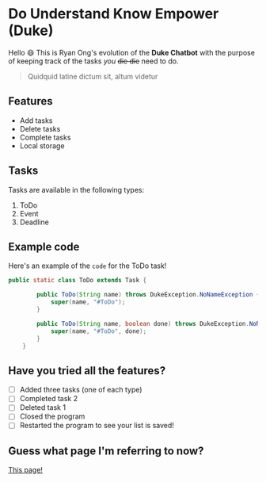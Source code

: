 # Do Understand Know Empower (Duke)

Hello 😄 This is Ryan Ong's evolution of the **Duke Chatbot** with the purpose of keeping track of the tasks *you* ~~die die~~ need to do.
> Quidquid latine dictum sit, altum videtur

## Features

 * Add tasks
 * Delete tasks
 * Complete tasks
 * Local storage

## Tasks

Tasks are available in the following types:

1. ToDo
2. Event
3. Deadline

## Example code

Here's an example of the `code` for the ToDo task!

```java
public static class ToDo extends Task {

        public ToDo(String name) throws DukeException.NoNameException {
            super(name, "#ToDo");
        }

        public ToDo(String name, boolean done) throws DukeException.NoNameException {
            super(name, "#ToDo", done);
        }
    }
```

## Have you tried all the features?

 - [ ] Added three tasks (one of each type)
 - [ ] Completed task 2
 - [ ] Deleted task 1
 - [ ] Closed the program
 - [ ] Restarted the program to see your list is saved!

## Guess what page I'm referring to now?

[This page!](https://nus-cs2103-ay2122s1.github.io/website/schedule/week4/project.html)
